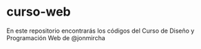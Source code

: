 # curso-web
En este repositorio encontrarás los códigos del Curso de Diseño y Programación Web de @jonmircha

